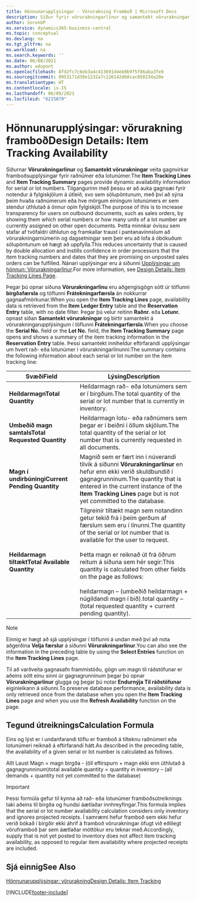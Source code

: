 ```yaml
---
title: Hönnunarupplýsingar - Vörurakning Framboð | Microsoft Docs
description: Síður fyrir vörurakningarlínur og samantekt vörurakningar veita gagnvirkar framboðsupplýsingar fyrir raðnúmer eða lotunúmer. Tilgangurinn með þessu er að auka gagnsæi fyrir notendur á fylgiskjölum á útleið, svo sem sölupöntunum, með því að sýna þeim hvaða raðnúmerum eða hve mörgum einingum lotunúmers er sem stendur úthlutað á önnur opin fylgiskjöl.
author: SorenGP
ms.service: dynamics365-business-central
ms.topic: conceptual
ms.devlang: na
ms.tgt_pltfrm: na
ms.workload: na
ms.search.keywords: ''
ms.date: 06/08/2021
ms.author: edupont
ms.openlocfilehash: 8fd2fc7c6eb3a4c413691d4eb0b9f5f86aba3fe9
ms.sourcegitcommit: 0953171d39e1232a7c126142d68cac858234a20e
ms.translationtype: HT
ms.contentlocale: is-IS
ms.lasthandoff: 06/09/2021
ms.locfileid: "6215879"
---
```

# <a name="design-details-item-tracking-availability"></a><span data-ttu-id="9814e-104">Hönnunarupplýsingar: vörurakning framboð</span><span class="sxs-lookup"><span data-stu-id="9814e-104">Design Details: Item Tracking Availability</span></span>
<span data-ttu-id="9814e-105">Síðurnar **Vörurakningarlínur** og **Samantekt vörurakningar** veita gagnvirkar framboðsupplýsingar fyrir raðnúmer eða lotunúmer.</span><span class="sxs-lookup"><span data-stu-id="9814e-105">The **Item Tracking Lines** and **Item Tracking Summary** pages provide dynamic availability information for serial or lot numbers.</span></span> <span data-ttu-id="9814e-106">Tilgangurinn með þessu er að auka gagnsæi fyrir notendur á fylgiskjölum á útleið, svo sem sölupöntunum, með því að sýna þeim hvaða raðnúmerum eða hve mörgum einingum lotunúmers er sem stendur úthlutað á önnur opin fylgiskjöl.</span><span class="sxs-lookup"><span data-stu-id="9814e-106">The purpose of this is to increase transparency for users on outbound documents, such as sales orders, by showing them which serial numbers or how many units of a lot number are currently assigned on other open documents.</span></span> <span data-ttu-id="9814e-107">Þetta minnkar óvissu sem stafar af tvöfaldri úthlutun og framkallar traust í pantanavinnslum að vörurakningarnúmerin og dagsetningar sem þeir eru að lofa á óbókuðum sölupöntunum sé hægt að uppfylla.</span><span class="sxs-lookup"><span data-stu-id="9814e-107">This reduces uncertainty that is caused by double allocation and instills confidence in order processors that the item tracking numbers and dates that they are promising on unposted sales orders can be fulfilled.</span></span> <span data-ttu-id="9814e-108">Nánari upplýsingar eru á síðunni [Upplýsingar um hönnun: Vörurakningarlínur](design-details-item-tracking-lines-window.md).</span><span class="sxs-lookup"><span data-stu-id="9814e-108">For more information, see [Design Details: Item Tracking Lines Page](design-details-item-tracking-lines-window.md).</span></span>  

 <span data-ttu-id="9814e-109">Þegar þú opnar síðuna **Vörurakningarlínu** eru aðgengisgögn sótt úr töflunni **birgðafærsla** og töflunni **Frátekningarfærsla** án nokkurrar gagnaafmörkunar.</span><span class="sxs-lookup"><span data-stu-id="9814e-109">When you open the **Item Tracking Lines** page, availability data is retrieved from the **Item Ledger Entry** table and the **Reservation Entry** table, with no date filter.</span></span> <span data-ttu-id="9814e-110">Þegar þú velur reitinn **Raðnr.** eða **Lotunr.** opnast síðan **Samantekt vörurakningar** og birtir samantekt á vörurakningarupplýsingum í töflunni **Frátekningarfærsla**.</span><span class="sxs-lookup"><span data-stu-id="9814e-110">When you choose the **Serial No.** field or the **Lot No.** field, the **Item Tracking Summary** page opens and shows a summary of the item tracking information in the **Reservation Entry** table.</span></span> <span data-ttu-id="9814e-111">Þessi samantekt inniheldur eftirfarandi upplýsingar um hvert rað- eða lotunúmer í vörurakningarlínunni:</span><span class="sxs-lookup"><span data-stu-id="9814e-111">The summary contains the following information about each serial or lot number on the item tracking line:</span></span>  

|<span data-ttu-id="9814e-112">Svæði</span><span class="sxs-lookup"><span data-stu-id="9814e-112">Field</span></span>|<span data-ttu-id="9814e-113">Lýsing</span><span class="sxs-lookup"><span data-stu-id="9814e-113">Description</span></span>|  
|---------------------------------|---------------------------------------|  
|<span data-ttu-id="9814e-114">**Heildarmagn**</span><span class="sxs-lookup"><span data-stu-id="9814e-114">**Total Quantity**</span></span>|<span data-ttu-id="9814e-115">Heildarmagn rað- eða lotunúmers sem er í birgðum.</span><span class="sxs-lookup"><span data-stu-id="9814e-115">The total quantity of the serial or lot number that is currently in inventory.</span></span>|  
|<span data-ttu-id="9814e-116">**Umbeðið magn samtals**</span><span class="sxs-lookup"><span data-stu-id="9814e-116">**Total Requested Quantity**</span></span>|<span data-ttu-id="9814e-117">Heildarmagn lotu- eða raðnúmers sem þegar er í beiðni í öllum skjölum.</span><span class="sxs-lookup"><span data-stu-id="9814e-117">The total quantity of the serial or lot number that is currently requested in all documents.</span></span>|  
|<span data-ttu-id="9814e-118">**Magn í undirbúningi**</span><span class="sxs-lookup"><span data-stu-id="9814e-118">**Current Pending Quantity**</span></span>|<span data-ttu-id="9814e-119">Magnið sem er fært inn í núverandi tilvik á síðunni **Vörurakningarlínur** en hefur enn ekki verið skuldbundið í gagnagrunninum.</span><span class="sxs-lookup"><span data-stu-id="9814e-119">The quantity that is entered in the current instance of the **Item Tracking Lines** page but is not yet committed to the database.</span></span>|  
|<span data-ttu-id="9814e-120">**Heildarmagn tiltækt**</span><span class="sxs-lookup"><span data-stu-id="9814e-120">**Total Available Quantity**</span></span>|<span data-ttu-id="9814e-121">Tilgreinir tiltækt magn sem notandinn getur tekið frá í þeim gerðum af færslum sem eru í línunni.</span><span class="sxs-lookup"><span data-stu-id="9814e-121">The quantity of the serial or lot number that is available for the user to request.</span></span><br /><br /> <span data-ttu-id="9814e-122">Þetta magn er reiknað út frá öðrum reitum á síðuna sem hér segir:</span><span class="sxs-lookup"><span data-stu-id="9814e-122">This quantity is calculated from other fields on the page as follows:</span></span><br /><br /> <span data-ttu-id="9814e-123">heildarmagn – (umbeðið heildarmagn + núgildandi magn í bið).</span><span class="sxs-lookup"><span data-stu-id="9814e-123">total quantity – (total requested quantity + current pending quantity).</span></span>|  

> [!NOTE]  
>  <span data-ttu-id="9814e-124">Einnig er hægt að sjá upplýsingar í töflunni á undan með því að nota aðgerðina **Velja færslur** á síðunni **Vörurakningarlínur**.</span><span class="sxs-lookup"><span data-stu-id="9814e-124">You can also see the information in the preceding table by using the **Select Entries** function on the **Item Tracking Lines** page.</span></span>  

 <span data-ttu-id="9814e-125">Til að varðveita gagnasafn frammistöðu, gögn um magn til ráðstöfunar er aðeins sótt einu sinni úr gagnagrunninum þegar þú opnar **Vörurakningarlínur** glugga og þegar þú notar **Endurnýja Til ráðstöfunar** eiginleikann á síðunni.</span><span class="sxs-lookup"><span data-stu-id="9814e-125">To preserve database performance, availability data is only retrieved once from the database when you open the **Item Tracking Lines** page and when you use the **Refresh Availability** function on the page.</span></span>  

## <a name="calculation-formula"></a><span data-ttu-id="9814e-126">Tegund útreiknings</span><span class="sxs-lookup"><span data-stu-id="9814e-126">Calculation Formula</span></span>  
 <span data-ttu-id="9814e-127">Eins og lýst er í undanfarandi töflu er framboð á tilteknu raðnúmeri eða lotunúmeri reiknað á eftirfarandi hátt.</span><span class="sxs-lookup"><span data-stu-id="9814e-127">As described in the preceding table, the availability of a given serial or lot number is calculated as follows.</span></span>  

 <span data-ttu-id="9814e-128">Allt Laust Magn = magn birgða - (öll eftirspurn + magn ekki enn úthlutað á gagnagrunninum)</span><span class="sxs-lookup"><span data-stu-id="9814e-128">total available quantity = quantity in inventory – (all demands + quantity not yet committed to the database)</span></span>  

> [!IMPORTANT]  
>  <span data-ttu-id="9814e-129">Þessi formúla gefur til kynna að rað- eða lotunúmer framboðsútreiknings taki aðeins til birgða og hundsi áætlaðar innhreyfingar.</span><span class="sxs-lookup"><span data-stu-id="9814e-129">This formula implies that the serial or lot number availability calculation considers only inventory and ignores projected receipts.</span></span> <span data-ttu-id="9814e-130">Í samræmi hefur framboð sem ekki hefur verið bókað í birgðir ekki áhrif á framboð vörurakningar öfugt við eðlilegt vöruframboð þar sem áætlaðar móttökur eru teknar með.</span><span class="sxs-lookup"><span data-stu-id="9814e-130">Accordingly, supply that is not yet posted to inventory does not affect item tracking availability, as opposed to regular item availability where projected receipts are included.</span></span>  

## <a name="see-also"></a><span data-ttu-id="9814e-131">Sjá einnig</span><span class="sxs-lookup"><span data-stu-id="9814e-131">See Also</span></span>  
 [<span data-ttu-id="9814e-132">Hönnunarupplýsingar: vörurakning</span><span class="sxs-lookup"><span data-stu-id="9814e-132">Design Details: Item Tracking</span></span>](design-details-item-tracking.md)


[!INCLUDE[footer-include](includes/footer-banner.md)]